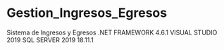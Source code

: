# Gestion_Ingresos_Egresos
Sistema de Ingresos y Egresos
.NET FRAMEWORK 4.6.1
VISUAL STUDIO 2019
SQL SERVER 2019 18.11.1

